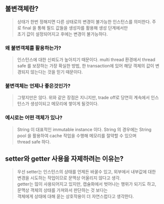 
## 불변객체란?
> 상태가 한번 정해지면 다른 상태로의 변경이 불가능한 인스턴스를 의미한다.  주로 final 을 통해 필드 값들을 생성자를 활용해 생성 단계에서만  
> 초기 값이 설정되어지고 후에는 변경이 불가능하다.  

### 왜 불변객체를 활용하는가?
> 인스턴스에 대한 신뢰도가 높아지기 때문이다. multi thread 환경에서 thread safe 를 보장하는 가장 확실한 방법, 한 transaction에 있어 해당 객체의 값이 
> 변경되지 않는다는 것을 믿기 때문이다.  

### 불변객체는 언제나 좋은것인가?
> 그렇지만은 않다. 위와 같은 장점은 지니지만, trade off로 당연히 계속에서 인스턴스가 생성이되고 메모리에 쌓이게 될것이다. 

### 예시로는 어떤 객체가 있나?
> String 이 대표적인 immutable instance 이다. String 의 경우에는 String pool 을 활용하여 cache 작업을 수행해 메모리를 절약할 수 있으며  
> thread safe 하다.


## setter와 getter 사용을 자제하려는 이유는?
> 우선 setter는 인스턴스의 상태를 언제든 바꿀수 있고, 외부에서 내부값에 대한 변경을 시도하는 작업이므로 문맥상 어울리지 않다고 생각.  
> getter는 많이 사용되어지고 있지만, 캡슐화에서 벗어나는 행위가 되기도 하고, 문맥상 객체의 상태를 가져와서 판단하는 것 보다는  
> 객체에게 상태에 대해 묻는 상호작용이 더 자연스럽다고 생각한다.  

